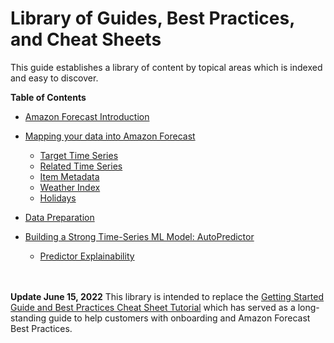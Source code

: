 # Library of Guides, Best Practices, and Cheat Sheets


This guide establishes a library of content by topical areas which is indexed and easy to discover.

**Table of Contents**

 - [Amazon Forecast Introduction](./content/Introduction.md)
 - [Mapping your data into Amazon Forecast](./content/Datasets.md)
    - [Target Time Series](./content/TargetTimeSeries.md)
    - [Related Time Series](./content/RelatedTimeSeries.md)
    - [Item Metadata](./content/ItemMetadata.md)
    - [Weather Index](./content/WeatherIndex.md)
    - [Holidays](./content/HolidaysFeaturization.md)
 
 - [Data Preparation](./content/DataPrep.md)
 
 - [Building a Strong Time-Series ML Model: AutoPredictor](./content/AutoPredictor.md)
    - [Predictor Explainability](./content/PredictorExplainability.md)


<br><br>
**Update June 15, 2022**
This library is intended to replace the [Getting Started Guide and Best Practices Cheat Sheet Tutorial](https://github.com/aws-samples/amazon-forecast-samples/blob/master/ForecastCheatSheet.md) which has served as a long-standing guide to help customers with onboarding and Amazon Forecast Best Practices.

